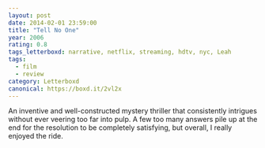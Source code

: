 ```yaml
---
layout: post 
date: 2014-02-01 23:59:00
title: "Tell No One"
year: 2006
rating: 0.8
tags_letterboxd: narrative, netflix, streaming, hdtv, nyc, Leah
tags:
  - film
  - review
category: Letterboxd
canonical: https://boxd.it/2vl2x
---
```


An inventive and well-constructed mystery thriller that consistently intrigues without ever veering too far into pulp. A few too many answers pile up at the end for the resolution to be completely satisfying, but overall, I really enjoyed the ride.